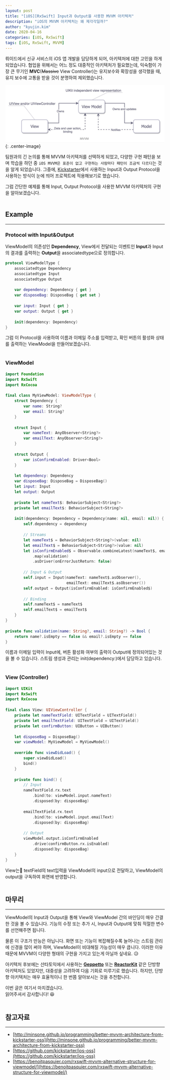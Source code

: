 ```yaml
---
layout: post
title: "[iOS][RxSwift] Input과 Output을 사용한 MVVM 아키텍처"
description: "iOS의 MVVM 아키텍처는 왜 제각각일까?"
author: "kyujin.kim"
date: 2020-04-16
categories: [iOS, RxSwift]
tags: [iOS, RxSwift, MVVM]
---
```


뤼이드에서 신규 서비스의 iOS 앱 개발을 담당하게 되어, 아키텍처에 대한 고민을 하게 되었습니다. 협업을 위해서는 어느 정도 대중적인 아키텍처가 필요했는데, 익숙함이 가장 큰 무기인 **MVC**(~~Massive~~ View Controller)는 유지보수와 확장성을 생각했을 때, 유지 보수에 고통을 받을 것이 분명하여 제외했습니다.

![mvvm](/assets/images/mvvm/mvvm.jpeg){: .center-image}

팀원과의 긴 논의를 통해 MVVM 아키텍처를 선택하게 되었고, 다양한 구현 패턴을 보며 학습을 하던 중 `iOS MVVM은 표준이 없고 구현하는 사람마다 패턴이 조금씩 다르다`는 것을 알게 되었습니다. 그중에, [Kickstarter](https://github.com/kickstarter/ios-oss)에서 사용하는 Input과 Output Protocol을 사용하는 방식이 눈에 띄어 프로젝트에 적용해보기로 했습니다.

그럼 간단한 예제를 통해 Input, Output Protocol을 사용한 MVVM 아키텍처의 구현을 알아보겠습니다.  
<br/>

## Example
---
### Protocol with Input&Output
ViewModel의 의존성인 **Dependency**, View에서 전달되는 이벤트인 **Input**과 Input의 결과를 출력하는 **Output**을 associatedtype으로 정의합니다.

```swift
protocol ViewModelType {
    associatedtype Dependency
    associatedtype Input
    associatedtype Output

    var dependency: Dependency { get }
    var disposeBag: DisposeBag { get set }
    
    var input: Input { get }
    var output: Output { get }
    
    init(dependency: Dependency)
}
```
그럼 이 Protocol을 사용하여 이름과 이메일 주소를 입력받고, 확인 버튼의 활성화 상태를 출력하는 ViewModel을 만들어보겠습니다.  
<br/>

### ViewModel
```swift
import Foundation
import RxSwift
import RxCocoa

final class MyViewModel: ViewModelType {
    struct Dependency {
        var name: String?
        var email: String?
    }

    struct Input {
        var nameText: AnyObserver<String?>
        var emailText: AnyObserver<String?>
    }

    struct Output {
        var isConfirmEnabled: Driver<Bool>
    }

    let dependency: Dependency
    var disposeBag: DisposeBag = DisposeBag()
    let input: Input
    let output: Output

    private let nameText$: BehaviorSubject<String?>
    private let emailText$: BehaviorSubject<String?>

    init(dependency: Dependency = Dependency(name: nil, email: nil)) {
        self.dependency = dependency

        // Streams
        let nameText$ = BehaviorSubject<String?>(value: nil)
        let emailText$ = BehaviorSubject<String?>(value: nil)
        let isConfirmEnabled$ = Observable.combineLatest(nameText$, emailText$)
            .map(validation)
            .asDriver(onErrorJustReturn: false)

        // Input & Output
        self.input = Input(nameText: nameText$.asObserver(),
                           emailText: emailText$.asObserver())
        self.output = Output(isConfirmEnabled: isConfirmEnabled$)

        // Binding
        self.nameText$ = nameText$
        self.emailText$ = emailText$
    }
}

private func validation(name: String?, email: String?) -> Bool {
    return name?.isEmpty == false && email?.isEmpty == false
}
```
이름과 이메일 입력이 Input에, 버튼 활성화 여부의 출력이 Output에 정의되어있는 것을 볼 수 있습니다. 스트림 생성과 관리는 init(dependency:)에서 담당하고 있습니다.  
<br/>

### View (Controller)
```swift
import UIKit
import RxSwift
import RxCocoa

final class View: UIViewController {
    private let nameTextField: UITextField = UITextField()
    private let emailTextField: UITextField = UITextField()
    private let confirmButton: UIButton = UIButton()
    
    let disposeBag = DisposeBag()
    var viewModel: MyViewModel = MyViewModel()

    override func viewDidLoad() {
        super.viewDidLoad()
        bind()
    }

    private func bind() {
        // Input
        nameTextField.rx.text
            .bind(to: viewModel.input.nameText)
            .disposed(by: disposeBag)

        emailTextField.rx.text
            .bind(to: viewModel.input.emailText)
            .disposed(by: disposeBag)

        // Output
        viewModel.output.isConfirmEnabled
            .drive(confirmButton.rx.isEnabled)
            .disposed(by: disposeBag)
    }
}
```
View는 textField의 text입력을 ViewModel의 input으로 전달하고, ViewModel의 output을 구독하여 화면에 반영합니다.  
<br/>

## 마무리
---
ViewModel의 Input과 Output을 통해 View와 ViewModel 간의 바인딩이 매우 간결한 것을 볼 수 있습니다. 기능의 수정 또는 추가 시, Input과 Output에 맞춰 적절한 변수를 선언해주면 됩니다. 

물론 이 구조가 만능은 아닙니다. 화면 또는 기능이 복잡해질수록 늘어나는 스트림 관리에 신경을 많이 써야 하며, ViewModel이 비대해질 가능성이 매우 큽니다. 이러한 이유 때문에 MVVM이 다양한 형태의 구현을 가지고 있는게 아닐까 싶네요. 😥

아키텍처 후보에는 산타토익에서 사용하는 [**Geppetto**](https://github.com/geppetto-ios/Geppetto) 또는 [**ReactorKit**](https://github.com/ReactorKit/ReactorKit) 같은 단방향 아키텍처도 있었지만, 대중성을 고려하여 다음 기회로 미루기로 했습니다. 하지만, 단방향 아키텍처는 매우 효율적이니 한 번쯤 알아보시는 것을 추천합니다.

이번 글은 여기서 마치겠습니다.  
읽어주셔서 감사합니다! 😆  
<br/>

## 참고자료
---
- [http://minsone.github.io/programming/better-mvvm-architecture-from-kickstarter-oss](http://minsone.github.io/programming/better-mvvm-architecture-from-kickstarter-oss)
- [https://github.com/kickstarter/ios-oss](https://github.com/kickstarter/ios-oss)
- [https://benoitpasquier.com/rxswift-mvvm-alternative-structure-for-viewmodel/](https://benoitpasquier.com/rxswift-mvvm-alternative-structure-for-viewmodel/)